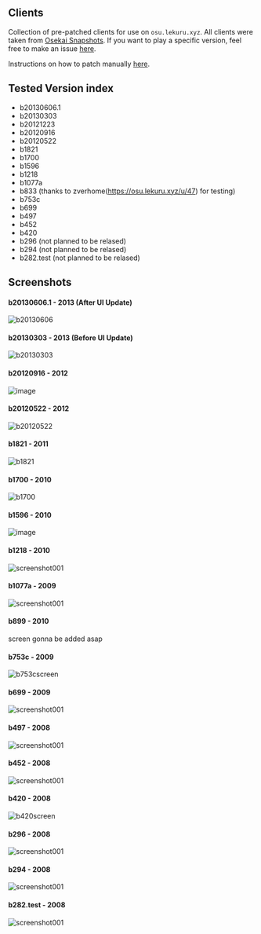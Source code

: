 
## Clients

Collection of pre-patched clients for use on `osu.lekuru.xyz`.
All clients were taken from [Osekai Snapshots](https://osekai.net/snapshots).
If you want to play a specific version, feel free to make an issue [here](https://github.com/osuTitanic/clients/issues/new/choose).

Instructions on how to patch manually [here](https://github.com/osuTitanic/clients/blob/main/PATCHING.md).
## Tested Version index
 - b20130606.1
 - b20130303
 - b20121223 
 - b20120916
 - b20120522
 - b1821
 - b1700
 - b1596 
 - b1218
 - b1077a
 - b833 (thanks to zverhome(https://osu.lekuru.xyz/u/47) for testing)
 - b753c
 - b699
 - b497
 - b452
 - b420
 - b296 (not planned to be relased)
 - b294 (not planned to be relased) 
 - b282.test (not planned to be relased)
## Screenshots

#### b20130606.1 - 2013 (After UI Update)

![b20130606](https://github.com/osuTitanic/clients/blob/main/.github/b20130606.1.jpg)

#### b20130303 - 2013 (Before UI Update)

![b20130303](https://github.com/osuTitanic/clients/blob/main/.github/b20130303.jpg)

#### b20120916 - 2012

![image](https://github.com/osuTitanic/clients/assets/65111609/5052b02c-596b-4c34-98ba-e29c8aa147fc)

#### b20120522 - 2012

![b20120522](https://github.com/osuTitanic/clients/blob/main/.github/b20120522.jpg)

#### b1821 - 2011

![b1821](https://raw.githubusercontent.com/osuTitanic/clients/main/.github/b1821.jpg)

#### b1700 - 2010

![b1700](https://raw.githubusercontent.com/osuTitanic/clients/main/.github/b1700.jpg)
#### b1596 - 2010

![image](https://github.com/Zordon1337/clients/assets/65111609/bda9a727-c2fe-4993-8736-fd45173d5b02)

#### b1218 - 2010
![screenshot001](https://github.com/Zordon1337/clients/assets/65111609/e16c7d73-271a-4c16-aca0-3ef531faa828)

#### b1077a - 2009
![screenshot001](https://github.com/Zordon1337/clients/assets/65111609/6460b825-f481-429c-9385-a88f3dcc5cad)
#### b899 - 2010

screen gonna be added asap

#### b753c - 2009
![b753cscreen](https://osu.lekuru.xyz/images/clients/b753c.png)

#### b699 - 2009

![screenshot001](https://github.com/Zordon1337/clients/assets/65111609/49b34c40-32a5-40b1-9f57-451e821ba4d0)

#### b497 - 2008
![screenshot001](https://github.com/Zordon1337/clients/assets/65111609/7caf5acd-84d3-407d-81e4-132ee91e9d01)

#### b452 - 2008
![screenshot001](https://github.com/Zordon1337/clients/assets/65111609/d836b4ea-ebd9-40d3-b1d3-4dbfded91ae3)

#### b420 - 2008
![b420screen](https://osu.lekuru.xyz/images/clients/b420.png)

#### b296 - 2008

![screenshot001](https://github.com/Zordon1337/clients/assets/65111609/430597e1-8d4e-4fc2-a557-f8113792dac9)

#### b294 - 2008

![screenshot001](https://github.com/Zordon1337/clients/assets/65111609/36ea6b44-a348-4a9e-89be-6ee2700328f0)

#### b282.test - 2008

![screenshot001](https://github.com/Zordon1337/clients/assets/65111609/5db03ba1-6628-48b1-858d-325439fbaec0)
